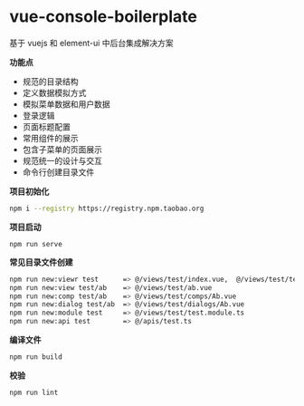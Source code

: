 # vue-console-boilerplate

基于 vuejs 和 element-ui 中后台集成解决方案

**功能点**

- 规范的目录结构
- 定义数据模拟方式
- 模拟菜单数据和用户数据
- 登录逻辑
- 页面标题配置
- 常用组件的展示
- 包含子菜单的页面展示
- 规范统一的设计与交互
- 命令行创建目录文件

**项目初始化**
``` bash
npm i --registry https://registry.npm.taobao.org
```

**项目启动**
```
npm run serve
```

**常见目录文件创建**
``` bash
npm run new:viewr test      => @/views/test/index.vue,  @/views/test/test.router.ts
npm run new:view test/ab    => @/views/test/ab.vue
npm run new:comp test/ab    => @/views/test/comps/Ab.vue
npm run new:dialog test/ab  => @/views/test/dialogs/Ab.vue 
npm run new:module test     => @/views/test/test.module.ts 
npm run new:api test        => @/apis/test.ts
```

**编译文件**
``` bash
npm run build
```

**校验**
``` bash
npm run lint
```
